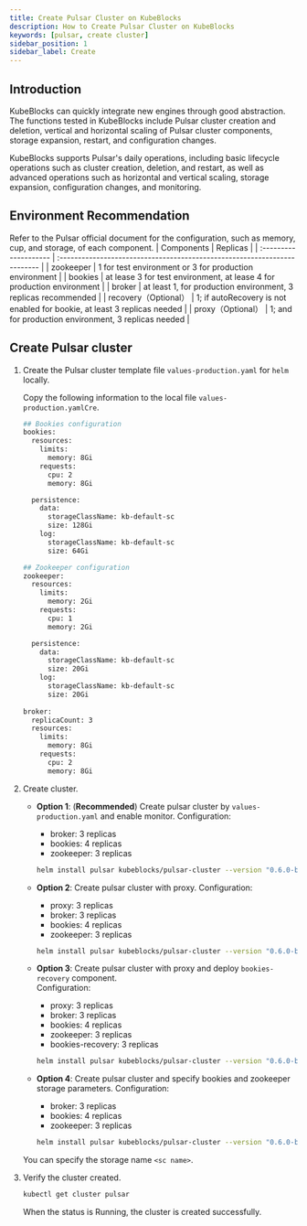 ```yaml
---
title: Create Pulsar Cluster on KubeBlocks
description: How to Create Pulsar Cluster on KubeBlocks
keywords: [pulsar, create cluster]
sidebar_position: 1
sidebar_label: Create
---
```


## Introduction

KubeBlocks can quickly integrate new engines through good abstraction. The functions tested in KubeBlocks include Pulsar cluster creation and deletion, vertical and horizontal scaling of Pulsar cluster components, storage expansion, restart, and configuration changes.

KubeBlocks supports Pulsar's daily operations, including basic lifecycle operations such as cluster creation, deletion, and restart, as well as advanced operations such as horizontal and vertical scaling, storage expansion, configuration changes, and monitoring.

## Environment Recommendation

Refer to the Pulsar official document for the configuration, such as memory, cup, and storage, of each component.
|      Components        |                                 Replicas                                  |
| :--------------------  | :------------------------------------------------------------------------ |
|       zookeeper        |          1 for test environment or 3 for production environment           |
|        bookies         |  at lease 3 for test environment, at lease 4 for production environment   |
|        broker          |      at least 1, for production environment, 3 replicas recommended       |
| recovery（Optional）    | 1; if autoRecovery is not enabled for bookie, at least 3 replicas needed  |
|   proxy（Optional）     |           1; and for production environment, 3 replicas needed            |

## Create Pulsar cluster

1. Create the Pulsar cluster template file `values-production.yaml` for `helm` locally.
  
   Copy the following information to the local file `values-production.yamlCre`.

   ```bash
   ## Bookies configuration
   bookies:
     resources:
       limits:
         memory: 8Gi
       requests:
         cpu: 2
         memory: 8Gi

     persistence:
       data:
         storageClassName: kb-default-sc
         size: 128Gi
       log:
         storageClassName: kb-default-sc
         size: 64Gi

   ## Zookeeper configuration
   zookeeper:
     resources:
       limits:
         memory: 2Gi
       requests:
         cpu: 1
         memory: 2Gi

     persistence:
       data:
         storageClassName: kb-default-sc
         size: 20Gi
       log:
         storageClassName: kb-default-sc 
         size: 20Gi
        
   broker:
     replicaCount: 3
     resources:
       limits:
         memory: 8Gi
       requests:
         cpu: 2
         memory: 8Gi
   ```

2. Create cluster.

   - **Option 1**: (**Recommended**) Create pulsar cluster by `values-production.yaml` and enable monitor.
    Configuration:
     - broker: 3 replicas
     - bookies: 4 replicas
     - zookeeper: 3 replicas

     ```bash
     helm install pulsar kubeblocks/pulsar-cluster --version "0.6.0-beta.11" -f values-production.yaml --set monitor.enabled=true
     ```

   - **Option 2**: Create pulsar cluster with proxy.
     Configuration:
     - proxy: 3 replicas
     - broker: 3 replicas
     - bookies: 4 replicas
     - zookeeper: 3 replicas

     ```bash
     helm install pulsar kubeblocks/pulsar-cluster --version "0.6.0-beta.11" -f values-production.yaml --set proxy.enable=true  --set monitor.enabled=true  
     ```

   - **Option 3**:  Create pulsar cluster with proxy and deploy `bookies-recovery` component.  
   Configuration:
     - proxy: 3 replicas
     - broker: 3 replicas
     - bookies: 4 replicas
     - zookeeper: 3 replicas
     - bookies-recovery: 3 replicas

     ```bash
     helm install pulsar kubeblocks/pulsar-cluster --version "0.6.0-beta.11" -f values-production.yaml --set proxy.enable=true --set bookiesRecovery.enable=true --set monitor.enabled=true 
     ```

   - **Option 4**: Create pulsar cluster and specify bookies and zookeeper storage parameters.
   Configuration:
     - broker: 3 replicas
     - bookies: 4 replicas
     - zookeeper: 3 replicas

     ```bash
     helm install pulsar kubeblocks/pulsar-cluster --version "0.6.0-beta.11" -f values-production.yaml --set bookies.persistence.data.storageClassName=<sc name>,bookies.persistence.log.storageClassName=<sc name>,zookeeper.persistence.data.storageClassName=<sc name>,zookeeper.persistence.log.storageClassName=<sc name> --set monitor.enabled=true
     ```

   You can specify the storage name `<sc name>`.

3. Verify the cluster created.

    ```bash
    kubectl get cluster pulsar
    ```

    When the status is Running, the cluster is created successfully.
